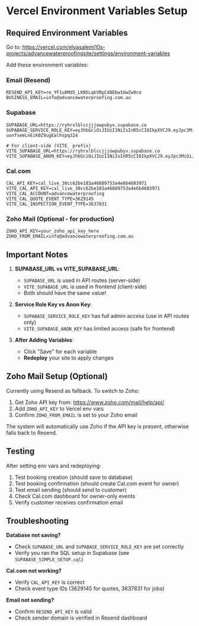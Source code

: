 # Vercel Environment Variables Setup

## Required Environment Variables

Go to: https://vercel.com/elyasalemi10s-projects/advancewaterproofingsite/settings/environment-variables

Add these environment variables:

### Email (Resend)
```
RESEND_API_KEY=re_YF1u8Md5_LKN5LqkVRpCd8Ebw1UwZw9co
BUSINESS_EMAIL=info@advancewaterproofing.com.au
```

### Supabase
```
SUPABASE_URL=https://ryhrxlblccjjjowpubyv.supabase.co
SUPABASE_SERVICE_ROLE_KEY=eyJhbGciOiJIUzI1NiIsInR5cCI6IkpXVCJ9.eyJpc3MiOiJzdXBhYmFzZSIsInJlZiI6InJ5aHJ4bGJsY2Nqampvd3B1Ynl2Iiwicm9sZSI6InNlcnZpY2Vfcm9sZSIsImlhdCI6MTc2MDMzMDM0NywiZXhwIjoyMDc1OTA2MzQ3fQ.nYRFSVsREhvkU3p-uonTseeLnEiK0Z9ugEalhspqJ24

# For client-side (VITE_ prefix)
VITE_SUPABASE_URL=https://ryhrxlblccjjjowpubyv.supabase.co
VITE_SUPABASE_ANON_KEY=eyJhbGciOiJIUzI1NiIsInR5cCI6IkpXVCJ9.eyJpc3MiOiJzdXBhYmFzZSIsInJlZiI6InJ5aHJ4bGJsY2Nqampvd3B1Ynl2Iiwicm9sZSI6ImFub24iLCJpYXQiOjE3NjAzMzAzNDcsImV4cCI6MjA3NTkwNjM0N30.CLnaJ7Lj6tq9voFaRDpTtGjE0RXPGB87TSCKkZbppSc
```

### Cal.com
```
CAL_API_KEY=cal_live_30cc62be183a46889753a4e6b4683971
VITE_CAL_API_KEY=cal_live_30cc62be183a46889753a4e6b4683971
VITE_CAL_ACCOUNT=advancewaterproofing
VITE_CAL_QUOTE_EVENT_TYPE=3629145
VITE_CAL_INSPECTION_EVENT_TYPE=3637831
```

### Zoho Mail (Optional - for production)
```
ZOHO_API_KEY=your_zoho_api_key_here
ZOHO_FROM_EMAIL=info@advancewaterproofing.com.au
```

## Important Notes

1. **SUPABASE_URL vs VITE_SUPABASE_URL**:
   - `SUPABASE_URL` is used in API routes (server-side)
   - `VITE_SUPABASE_URL` is used in frontend (client-side)
   - Both should have the same value!

2. **Service Role Key vs Anon Key**:
   - `SUPABASE_SERVICE_ROLE_KEY` has full admin access (use in API routes only)
   - `VITE_SUPABASE_ANON_KEY` has limited access (safe for frontend)

3. **After Adding Variables**:
   - Click "Save" for each variable
   - **Redeploy** your site to apply changes

## Zoho Mail Setup (Optional)

Currently using Resend as fallback. To switch to Zoho:

1. Get Zoho API key from: https://www.zoho.com/mail/help/api/
2. Add `ZOHO_API_KEY` to Vercel env vars
3. Confirm `ZOHO_FROM_EMAIL` is set to your Zoho email

The system will automatically use Zoho if the API key is present, otherwise falls back to Resend.

## Testing

After setting env vars and redeploying:

1. Test booking creation (should save to database)
2. Test booking confirmation (should create Cal.com event for owner)
3. Test email sending (should send to customer)
4. Check Cal.com dashboard for owner-only events
5. Verify customer receives confirmation email

## Troubleshooting

**Database not saving?**
- Check `SUPABASE_URL` and `SUPABASE_SERVICE_ROLE_KEY` are set correctly
- Verify you ran the SQL setup in Supabase (see `SUPABASE_SIMPLE_SETUP.sql`)

**Cal.com not working?**
- Verify `CAL_API_KEY` is correct
- Check event type IDs (3629145 for quotes, 3637831 for jobs)

**Email not sending?**
- Confirm `RESEND_API_KEY` is valid
- Check sender domain is verified in Resend dashboard

